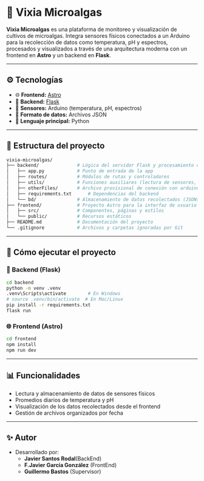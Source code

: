 # 🌿 Vixia Microalgas

**Vixia Microalgas** es una plataforma de monitoreo y visualización de cultivos de microalgas. Integra sensores físicos conectados a un Arduino para la recolección de datos como temperatura, pH y espectros, procesados y visualizados a través de una arquitectura moderna con un frontend en **Astro** y un backend en **Flask**.

---

## ⚙️ Tecnologías

- 🌐 **Frontend:** [Astro](https://astro.build)
- 🧠 **Backend:** [Flask](https://flask.palletsprojects.com/)
- 🧪 **Sensores:** Arduino (temperatura, pH, espectros)
- 📁 **Formato de datos:** Archivos JSON 
- 🐍 **Lenguaje principal:** Python

---

## 📂 Estructura del proyecto

```bash
vixia-microalgas/
├── backend/              # Lógica del servidor Flask y procesamiento de datos
│   ├── app.py            # Punto de entrada de la app
│   ├── routes/           # Módulos de rutas y controladores
│   ├── utils/            # Funciones auxiliares (lectura de sensores, cálculo de promedios)
│   ├── otherFiles/       # Archivo provisional de conexión con arduino y script de arduino
│   ├── requirements.txt      # Dependencias del backend
│   └── bd/               # Almacenamiento de datos recolectados (JSONs diarios)
├── frontend/             # Proyecto Astro para la interfaz de usuario
│   ├── src/              # Componentes, páginas y estilos
│   └── public/           # Recursos estáticos
├── README.md             # Documentación del proyecto
└── .gitignore            # Archivos y carpetas ignoradas por Git
```

---

## 🚀 Cómo ejecutar el proyecto

### 🧠 Backend (Flask)

```bash
cd backend
python -m venv .venv
.venv\Scripts\activate        # En Windows
# source .venv/bin/activate  # En Mac/Linux
pip install -r requirements.txt
flask run
```

### 🌐 Frontend (Astro)

```bash
cd frontend
npm install
npm run dev
```

---

## 📊 Funcionalidades

- Lectura y almacenamiento de datos de sensores físicos
- Promedios diarios de temperatura y pH
- Visualización de los datos recolectados desde el frontend
- Gestión de archivos organizados por fecha

---

## ✨ Autor

- Desarrollado por:
    - **Javier Santos Rodal**(BackEnd) 
    - **F.Javier García González** (FrontEnd) 
    - **Guillermo Bastos** (Supervisor)
